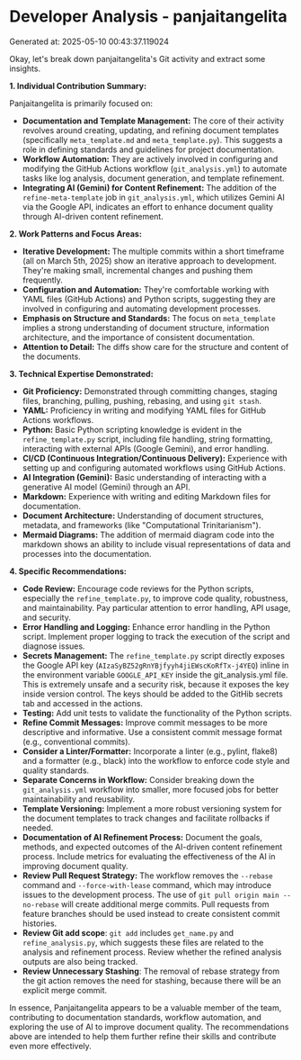 # Developer Analysis - panjaitangelita
Generated at: 2025-05-10 00:43:37.119024

Okay, let's break down panjaitangelita's Git activity and extract some insights.

**1. Individual Contribution Summary:**

Panjaitangelita is primarily focused on:

*   **Documentation and Template Management:**  The core of their activity revolves around creating, updating, and refining document templates (specifically `meta_template.md` and `meta_template.py`). This suggests a role in defining standards and guidelines for project documentation.
*   **Workflow Automation:** They are actively involved in configuring and modifying the GitHub Actions workflow (`git_analysis.yml`) to automate tasks like log analysis, document generation, and template refinement.
*   **Integrating AI (Gemini) for Content Refinement:**  The addition of the `refine-meta-template` job in `git_analysis.yml`, which utilizes Gemini AI via the Google API, indicates an effort to enhance document quality through AI-driven content refinement.

**2. Work Patterns and Focus Areas:**

*   **Iterative Development:** The multiple commits within a short timeframe (all on March 5th, 2025) show an iterative approach to development.  They're making small, incremental changes and pushing them frequently.
*   **Configuration and Automation:**  They're comfortable working with YAML files (GitHub Actions) and Python scripts, suggesting they are involved in configuring and automating development processes.
*   **Emphasis on Structure and Standards:** The focus on `meta_template` implies a strong understanding of document structure, information architecture, and the importance of consistent documentation.
*   **Attention to Detail:** The diffs show care for the structure and content of the documents.

**3. Technical Expertise Demonstrated:**

*   **Git Proficiency:** Demonstrated through committing changes, staging files, branching, pulling, pushing, rebasing, and using `git stash`.
*   **YAML:**  Proficiency in writing and modifying YAML files for GitHub Actions workflows.
*   **Python:**  Basic Python scripting knowledge is evident in the `refine_template.py` script, including file handling, string formatting, interacting with external APIs (Google Gemini), and error handling.
*   **CI/CD (Continuous Integration/Continuous Delivery):** Experience with setting up and configuring automated workflows using GitHub Actions.
*   **AI Integration (Gemini):** Basic understanding of interacting with a generative AI model (Gemini) through an API.
*   **Markdown:** Experience with writing and editing Markdown files for documentation.
*   **Document Architecture:**  Understanding of document structures, metadata, and frameworks (like "Computational Trinitarianism").
*   **Mermaid Diagrams:**  The addition of mermaid diagram code into the markdown shows an ability to include visual representations of data and processes into the documentation.

**4. Specific Recommendations:**

*   **Code Review:** Encourage code reviews for the Python scripts, especially the `refine_template.py`, to improve code quality, robustness, and maintainability.  Pay particular attention to error handling, API usage, and security.
*   **Error Handling and Logging:** Enhance error handling in the Python script.  Implement proper logging to track the execution of the script and diagnose issues.
*   **Secrets Management:**  The `refine_template.py` script directly exposes the Google API key (`AIzaSyBZ52gRnYBjfyyh4jiEWscKoRfTx-j4YEQ`) inline in the environment variable `GOOGLE_API_KEY` inside the git_analysis.yml file. This is extremely unsafe and a security risk, because it exposes the key inside version control. The keys should be added to the GitHib secrets tab and accessed in the actions.
*   **Testing:** Add unit tests to validate the functionality of the Python scripts.
*   **Refine Commit Messages:** Improve commit messages to be more descriptive and informative.  Use a consistent commit message format (e.g., conventional commits).
*   **Consider a Linter/Formatter:** Incorporate a linter (e.g., pylint, flake8) and a formatter (e.g., black) into the workflow to enforce code style and quality standards.
*   **Separate Concerns in Workflow:** Consider breaking down the `git_analysis.yml` workflow into smaller, more focused jobs for better maintainability and reusability.
*   **Template Versioning:** Implement a more robust versioning system for the document templates to track changes and facilitate rollbacks if needed.
*   **Documentation of AI Refinement Process:** Document the goals, methods, and expected outcomes of the AI-driven content refinement process.  Include metrics for evaluating the effectiveness of the AI in improving document quality.
*   **Review Pull Request Strategy:** The workflow removes the `--rebase` command and `--force-with-lease` command, which may introduce issues to the development process. The use of `git pull origin main --no-rebase` will create additional merge commits. Pull requests from feature branches should be used instead to create consistent commit histories.
*   **Review Git add scope**: `git add` includes `get_name.py` and `refine_analysis.py`, which suggests these files are related to the analysis and refinement process. Review whether the refined analysis outputs are also being tracked.
*   **Review Unnecessary Stashing**: The removal of rebase strategy from the git action removes the need for stashing, because there will be an explicit merge commit.

In essence, Panjaitangelita appears to be a valuable member of the team, contributing to documentation standards, workflow automation, and exploring the use of AI to improve document quality.  The recommendations above are intended to help them further refine their skills and contribute even more effectively.
